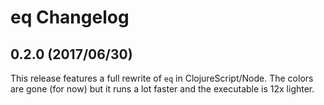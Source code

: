 # eq Changelog

## 0.2.0 (2017/06/30)

This release features a full rewrite of `eq` in ClojureScript/Node. The
colors are gone (for now) but it runs a lot faster and the executable is 12x
lighter.
